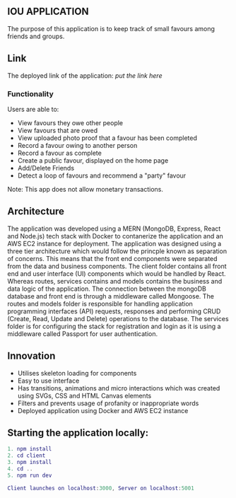 ## IOU APPLICATION
The purpose of this application is to keep track of small favours among friends and groups. 

## Link
The deployed link of the application: *put the link here*

### Functionality
Users are able to:
- View favours they owe other people
- View favours that are owed
- View uploaded photo proof that a favour has been completed
- Record a favour owing to another person
- Record a favour as complete
- Create a public favour, displayed on the home page
- Add/Delete Friends
- Detect a loop of favours and recommend a "party" favour

Note: This app does not allow monetary transactions.

## Architecture 
The application was developed using a MERN (MongoDB, Express, React and Node.js) tech stack with Docker to contanerize the application and an AWS EC2 instance for deployment. The application was designed using a three tier architecture which would follow the princple known as separation of concerns. This means that the front end components were separated from the data and business components. The client folder contains all front end and user interface (UI) components which would be handled by React. Whereas routes, services contains and models contains the business and data logic of the application. The connection between the mongoDB database and front end is through a middleware called Mongoose. The routes and models folder is responsible for handling application programming interfaces (API) requests, responses and performing CRUD (Create, Read, Update and Delete) operations to the database. The services folder is for configuring the stack for registration and login as it is using a middleware called Passport for user authentication.


## Innovation 
- Utilises skeleton loading for components
- Easy to use interface
- Has transitions, animations and micro interactions which was created using SVGs, CSS and HTML Canvas elements 
- Filters and prevents usage of profanity or inappropriate words
- Deployed application using Docker and AWS EC2 instance


## Starting the application locally:

```lua
1. npm install
2. cd client
3. npm install
4. cd ..
5. npm run dev 

Client launches on localhost:3000, Server on localhost:5001
```
